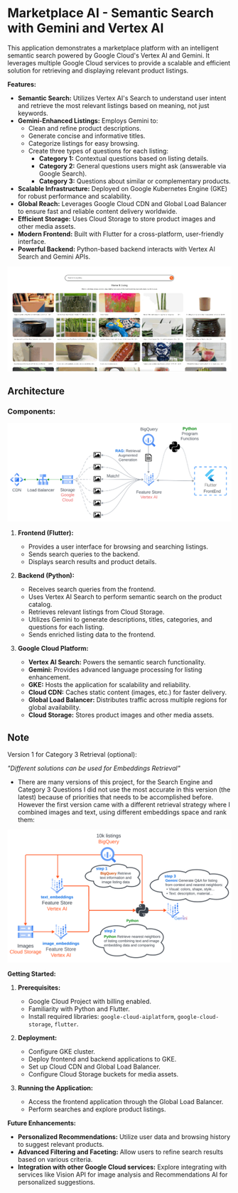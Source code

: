 # Marketplace AI - Semantic Search with Gemini and Vertex AI

This application demonstrates a marketplace platform with an intelligent semantic search powered by Google Cloud's Vertex AI and Gemini. It leverages multiple Google Cloud services to provide a scalable and efficient solution for retrieving and displaying relevant product listings.

**Features:**

* **Semantic Search:** Utilizes Vertex AI's Search to understand user intent and retrieve the most relevant listings based on meaning, not just keywords.
* **Gemini-Enhanced Listings:** Employs Gemini to:
    * Clean and refine product descriptions.
    * Generate concise and informative titles.
    * Categorize listings for easy browsing.
    * Create three types of questions for each listing:
        * **Category 1:** Contextual questions based on listing details.
        * **Category 2:** General questions users might ask (answerable via Google Search).
        * **Category 3:**  Questions about similar or complementary products.
* **Scalable Infrastructure:** Deployed on Google Kubernetes Engine (GKE) for robust performance and scalability.
* **Global Reach:** Leverages Google Cloud CDN and Global Load Balancer to ensure fast and reliable content delivery worldwide.
* **Efficient Storage:** Uses Cloud Storage to store product images and other media assets.
* **Modern Frontend:** Built with Flutter for a cross-platform, user-friendly interface.
* **Powerful Backend:** Python-based backend interacts with Vertex AI Search and Gemini APIs.

[![Demo Marketplace](./images/marketplace1.gif)](https://youtu.be/aPdlyhKgJU8)

## Architecture
### Components:

![](./images/cdn.png)

1. **Frontend (Flutter):**
    - Provides a user interface for browsing and searching listings.
    - Sends search queries to the backend.
    - Displays search results and product details.

2. **Backend (Python):**
    - Receives search queries from the frontend.
    - Uses Vertex AI Search to perform semantic search on the product catalog.
    - Retrieves relevant listings from Cloud Storage.
    - Utilizes Gemini to generate descriptions, titles, categories, and questions for each listing.
    - Sends enriched listing data to the frontend.

3. **Google Cloud Platform:**
    - **Vertex AI Search:**  Powers the semantic search functionality.
    - **Gemini:**  Provides advanced language processing for listing enhancement.
    - **GKE:** Hosts the application for scalability and reliability.
    - **Cloud CDN:**  Caches static content (images, etc.) for faster delivery.
    - **Global Load Balancer:** Distributes traffic across multiple regions for global availability.
    - **Cloud Storage:** Stores product images and other media assets.

## Note 
Version 1 for Category 3 Retrieval (optional):

*"Different solutions can be used for Embeddings Retrieval"*
- There are many versions of this project, for the Search Engine and Category 3 Questions I did not use the most accurate in this version (the latest) because of priorities that needs to be accomplished before.
However the first version came with a different retrieval strategy where I combined images and text, using different embeddings space and rank them:

![Version 1](./images/1st_version.png)

**Getting Started:**

1. **Prerequisites:**
    - Google Cloud Project with billing enabled.
    - Familiarity with Python and Flutter.
    - Install required libraries: `google-cloud-aiplatform`, `google-cloud-storage`, `flutter`.

2. **Deployment:**
    - Configure GKE cluster.
    - Deploy frontend and backend applications to GKE.
    - Set up Cloud CDN and Global Load Balancer.
    - Configure Cloud Storage buckets for media assets.

3. **Running the Application:**
    - Access the frontend application through the Global Load Balancer.
    - Perform searches and explore product listings.

**Future Enhancements:**

* **Personalized Recommendations:** Utilize user data and browsing history to suggest relevant products.
* **Advanced Filtering and Faceting:** Allow users to refine search results based on various criteria.
* **Integration with other Google Cloud services:** Explore integrating with services like Vision API for image analysis and Recommendations AI for personalized suggestions.